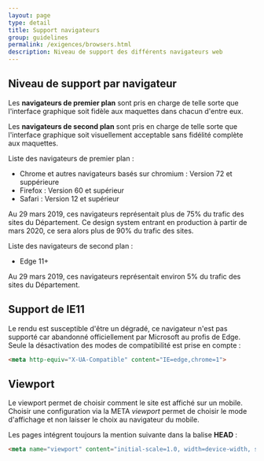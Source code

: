 ```yaml
---
layout: page
type: detail
title: Support navigateurs
group: guidelines
permalink: /exigences/browsers.html
description: Niveau de support des différents navigateurs web
---
```


## Niveau de support par navigateur

Les **navigateurs de premier plan** sont pris en charge de telle sorte que l'interface graphique soit fidèle aux maquettes dans chacun d'entre eux. 

Les **navigateurs de second plan** sont pris en charge de telle sorte que l'interface graphique soit visuellement acceptable sans fidélité complète aux maquettes.

Liste des navigateurs de premier plan :
* Chrome et autres navigateurs basés sur chromium : Version 72 et suppérieure
* Firefox : Version 60 et supérieur
* Safari : Version 12 et supérieur

Au 29 mars 2019, ces navigateurs représentait plus de 75% du trafic des sites du Département.
Ce design system entrant en production à partir de mars 2020, ce sera alors plus de 90% du trafic des sites.

Liste des navigateurs de second plan :
* Edge 11+

Au 29 mars 2019, ces navigateurs représentait environ 5% du trafic des sites du Département.

## Support de IE11

Le rendu est susceptible d'être un dégradé, ce navigateur n'est pas supporté car abandonné officiellement par Microsoft au profis de Edge. Seule la désactivation des modes de compatibilité est prise en compte :

```html
<meta http-equiv="X-UA-Compatible" content="IE=edge,chrome=1">
```

## Viewport

Le viewport permet de choisir comment le site est affiché sur un mobile. Choisir une configuration via la META *viewport* permet de choisir le mode d'affichage et non laisser le choix au navigateur du mobile.

Les pages intégrent toujours la mention suivante dans la balise **HEAD** :

```html
<meta name="viewport" content="initial-scale=1.0, width=device-width, shrink-to-fit=no">
```